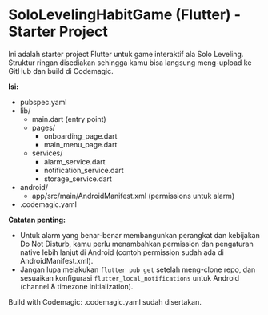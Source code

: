 # SoloLevelingHabitGame (Flutter) - Starter Project

Ini adalah starter project Flutter untuk game interaktif ala Solo Leveling.
Struktur ringan disediakan sehingga kamu bisa langsung meng-upload ke GitHub dan build di Codemagic.

**Isi:**
- pubspec.yaml
- lib/
  - main.dart (entry point)
  - pages/
    - onboarding_page.dart
    - main_menu_page.dart
  - services/
    - alarm_service.dart
    - notification_service.dart
    - storage_service.dart
- android/
  - app/src/main/AndroidManifest.xml (permissions untuk alarm)
- .codemagic.yaml

**Catatan penting:**
- Untuk alarm yang benar-benar membangunkan perangkat dan kebijakan Do Not Disturb, kamu perlu menambahkan permission dan pengaturan native lebih lanjut di Android (contoh permission sudah ada di AndroidManifest.xml).
- Jangan lupa melakukan `flutter pub get` setelah meng-clone repo, dan sesuaikan konfigurasi `flutter_local_notifications` untuk Android (channel & timezone initialization).

Build with Codemagic: .codemagic.yaml sudah disertakan.
